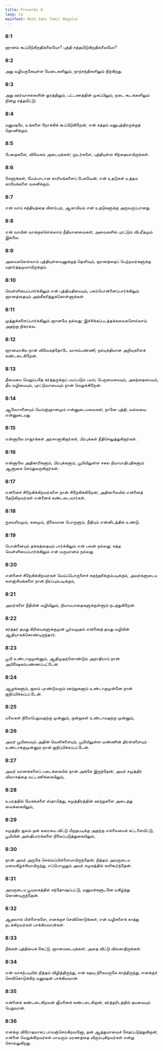 ```yaml
---
title: Proverbs 8
lang: ta
mainfont: Noto Sans Tamil Regular
---
```


###  8:1

ஞானம் கூப்பிடுகிறதில்லையோ? புத்தி சத்தமிடுகிறதில்லையோ?

###  8:2

அது வழியருகேயுள்ள மேடைகளிலும், நாற்சந்திகளிலும் நிற்கிறது.

###  8:3

அது ஊர்வாசல்களின் ஓரத்திலும், பட்டணத்தின் முகப்பிலும், நடை கூடங்களிலும் நின்று சத்தமிட்டு:

###  8:4

மனுஷரே, உங்களை நோக்கிக் கூப்பிடுகிறேன்; என் சத்தம் மனுபுத்திரருக்குத் தொனிக்கும்.

###  8:5

பேதைகளே, விவேகம் அடையுங்கள்; மூடர்களே, புத்தியுள்ள சிந்தையாயிருங்கள்.

###  8:6

கேளுங்கள், மேம்பாடான காரியங்களைப் பேசுவேன்; என் உதடுகள் உத்தம காரியங்களை வசனிக்கும்.

###  8:7

என் வாய் சத்தியத்தை விளம்பும், ஆகாமியம் என் உதடுகளுக்கு அருவருப்பானது.

###  8:8

என் வாயின் வாக்குகளெல்லாம் நீதியானவைகள்; அவைகளில் புரட்டும் விபரீதமும் இல்லை.

###  8:9

அவைகளெல்லாம் புத்தியுள்ளவனுக்குத் தெளிவும், ஞானத்தைப் பெற்றவர்களுக்கு யதார்த்தமுமாயிருக்கும்.

###  8:10

வெள்ளியைப்பார்க்கிலும் என் புத்திமதியையும், பசும்பொன்னைப்பார்க்கிலும் ஞானத்தையும் அங்கீகரித்துக்கொள்ளுங்கள்.

###  8:11

முத்துக்களைப்பார்க்கிலும் ஞானமே நல்லது; இச்சிக்கப்படத்தக்கவைகளெல்லாம் அதற்கு நிகரல்ல.

###  8:12

ஞானமாகிய நான் விவேகத்தோடே வாசம்பண்ணி, நல்யுக்தியான அறிவுகளைக் கண்டடைகிறேன்.

###  8:13

தீமையை வெறுப்பதே கர்த்தருக்குப் பயப்படும் பயம்; பெருமையையும், அகந்தையையும், தீய வழியையும், புரட்டுவாயையும் நான் வெறுக்கிறேன்.

###  8:14

ஆலோசனையும் மெய்ஞ்ஞானமும் என்னுடையவைகள்; நானே புத்தி, வல்லமை என்னுடையது.

###  8:15

என்னாலே ராஜாக்கள் அரசாளுகிறார்கள், பிரபுக்கள் நீதிசெலுத்துகிறார்கள்.

###  8:16

என்னாலே அதிகாரிகளும், பிரபுக்களும், பூமியிலுள்ள சகல நியாயாதிபதிகளும் ஆளுகை செய்துவருகிறார்கள்.

###  8:17

என்னைச் சிநேகிக்கிறவர்களை நான் சிநேகிக்கிறேன்; அதிகாலையில் என்னைத் தேடுகிறவர்கள் என்னைக் கண்டடைவார்கள்.

###  8:18

ஐசுவரியமும், கனமும், நிலையான பொருளும், நீதியும் என்னிடத்தில் உண்டு.

###  8:19

பொன்னையும் தங்கத்தையும் பார்க்கிலும் என் பலன் நல்லது; சுத்த வெள்ளியைப்பார்க்கிலும் என் வருமானம் நல்லது.

###  8:20

என்னைச் சிநேகிக்கிறவர்கள் மெய்ப்பொருளைச் சுதந்தரிக்கும்படிக்கும், அவர்களுடைய களஞ்சியங்களை நான் நிரப்பும்படிக்கும்,

###  8:21

அவர்களை நீதியின் வழியிலும், நியாயபாதைகளுக்குள்ளும் நடத்துகிறேன்.

###  8:22

கர்த்தர் தமது கிரியைகளுக்குமுன் பூர்வமுதல் என்னைத் தமது வழியின் ஆதியாகக்கொண்டிருந்தார்.

###  8:23

பூமி உண்டாகுமுன்னும், ஆதிமுதற்கொண்டும் அநாதியாய் நான் அபிஷேகம்பண்ணப்பட்டேன்.

###  8:24

ஆழங்களும், ஜலம் புரண்டுவரும் ஊற்றுகளும் உண்டாகுமுன்னே நான் ஜநிப்பிக்கப்பட்டேன்.

###  8:25

மலைகள் நிலைபெறுவதற்கு முன்னும், குன்றுகள் உண்டாவதற்கு முன்னும்,

###  8:26

அவர் பூமியையும் அதின் வெளிகளையும், பூமியிலுள்ள மண்ணின் திரள்களையும் உண்டாக்குமுன்னும் நான் ஜநிப்பிக்கப்பட்டேன்.

###  8:27

அவர் வானங்களைப் படைக்கையில் நான் அங்கே இருந்தேன்; அவர் சமுத்திர விலாசத்தை வட்டணிக்கையிலும்,

###  8:28

உயரத்தில் மேகங்களை ஸ்தாபித்து, சமுத்திரத்தின் ஊற்றுகளை அடைத்து வைக்கையிலும்,

###  8:29

சமுத்திர ஜலம் தன் கரையை விட்டு மீறாதபடிக்கு அதற்கு எல்லையைக் கட்டளையிட்டு, பூமியின் அஸ்திபாரங்களை நிலைப்படுத்துகையிலும்,

###  8:30

நான் அவர் அருகே செல்லப்பிள்ளையாயிருந்தேன்; நித்தம் அவருடைய மனமகிழ்ச்சியாயிருந்து, எப்பொழுதும் அவர் சமுகத்தில் களிகூர்ந்தேன்.

###  8:31

அவருடைய பூவுலகத்தில் சந்தோஷப்பட்டு, மனுமக்களுடனே மகிழ்ந்து கொண்டிருந்தேன்.

###  8:32

ஆதலால் பிள்ளைகளே, எனக்குச் செவிகொடுங்கள்; என் வழிகளைக் காத்து நடக்கிறவர்கள் பாக்கியவான்கள்.

###  8:33

நீங்கள் புத்தியைக் கேட்டு, ஞானமடையுங்கள்; அதை விட்டு விலகாதிருங்கள்.

###  8:34

என் வாசற்படியில் நித்தம் விழித்திருந்து, என் கதவு நிலையருகே காத்திருந்து, எனக்குச் செவிகொடுக்கிற மனுஷன் பாக்கியவான்.

###  8:35

என்னைக் கண்டடைகிறவன் ஜீவனைக் கண்டடைகிறான்; கர்த்தரிடத்தில் தயவையும் பெறுவான்.

###  8:36

எனக்கு விரோதமாகப் பாவஞ்செய்கிறவனோ, தன் ஆத்துமாவைச் சேதப்படுத்துகிறான்; என்னை வெறுக்கிறவர்கள் யாவரும் மரணத்தை விரும்புகிறவர்கள் என்று சொல்லுகிறது.

